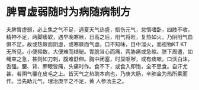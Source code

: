 # 脾胃虚弱随时为病随病制方



夫脾胃虚弱，必上焦之气不足，遇夏天气热盛，损伤元气，怠惰嗜卧，四肢不收，精神不足，两脚痿软，遇早晚寒厥，日高之后，阳气将旺，复热如火，乃阴阳气血俱不足，故或热厥而阴虚，或寒厥而气虚。口不知味，目中溜火，而视物KT KT 无所见。小便频数，大便难而结秘。胃脘当心而痛，两胁痛或急缩。脐下周遭，如绳束之急，甚则如刀刺，腹难舒伸。胸中闭塞，时显呕哕，或有痰嗽，口沃白沫，舌强。腰、背、胛眼皆痛，头痛时作。食不下，或食入即饱，全不思食。自汗尤甚，若阴气覆在皮毛之上。皆天气之热助本病也，乃庚大肠，辛肺金为热所乘而作。当先助元气，理治庚辛之不足，黄 人参汤主之。